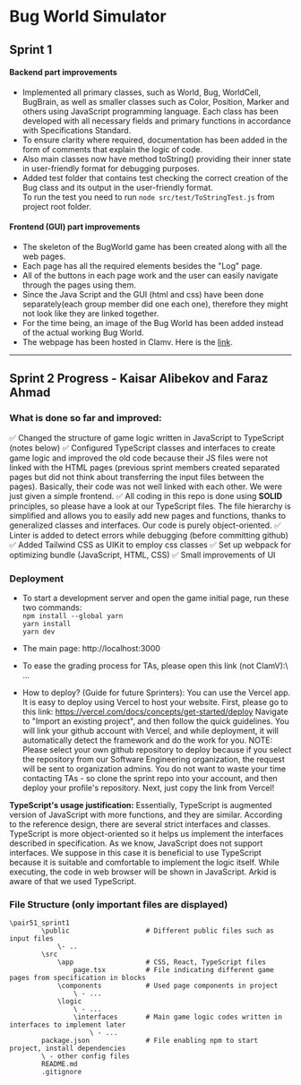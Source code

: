 # Bug World Simulator

## Sprint 1
#### Backend part improvements
- Implemented all primary classes, such as World, Bug, WorldCell, BugBrain, as well as smaller classes such as Color, Position, Marker and others using JavaScript programming language. Each class has been developed with all necessary fields and primary functions in accordance with Specifications Standard.
- To ensure clarity where required, documentation has been added in the form of comments that explain the logic of code.
- Also main classes now have method toString() providing their inner state in user-friendly format for debugging purposes.
- Added test folder that contains test checking the correct creation of the Bug class and its output in the user-friendly format.\
To run the test you need to run ```node src/test/ToStringTest.js``` from project root folder.
#### Frontend (GUI) part improvements
- The skeleton of the BugWorld game has been created along with all the web pages.
- Each page has all the required elements besides the "Log" page.
- All of the buttons in each page work and the user can easily navigate through the pages using them.
- Since the Java Script and the GUI (html and css) have been done separately(each group member did one each one), therefore they might not look like they are linked together.
- For the time being, an image of the Bug World has been added instead of the actual working Bug World.
- The webpage has been hosted in Clamv. Here is the [link](http://clabsql.clamv.jacobs-university.de/~bishrestha/).

---

## Sprint 2 Progress - Kaisar Alibekov and Faraz Ahmad

### What is done so far and improved:

✅ Changed the structure of game logic written in JavaScript to TypeScript (notes below)
✅ Configured TypeScript classes and interfaces to create game logic and improved the old code because their JS files were not linked with the HTML pages (previous sprint members created separated pages but did not think about transferring the input files between the pages). Basically, their code was not well linked with each other. We were just given a simple frontend.
✅ All coding in this repo is done using **SOLID** principles, so please have a look at our TypeScript
files. The file hierarchy is simplified and allows you to easily add new pages and functions, thanks to generalized
classes and interfaces. Our code is purely object-oriented.
✅ Linter is added to detect errors while debugging (before committing github)
✅ Added Tailwind CSS as UIKit to employ css classes
✅ Set up webpack for optimizing bundle (JavaScript, HTML, CSS)
✅ Small improvements of UI

### Deployment

- To start a development server and open the game initial page, run these two commands:\
   ```npm install --global yarn```\
   ```yarn install ```\
   ```yarn dev```

- The main page: http://localhost:3000

- To ease the grading process for TAs, please open this link (not ClamV):\ ...
   
- How to deploy? (Guide for future Sprinters): You can use the Vercel app. It is  easy to deploy using Vercel to host your website. First, please go to this link: https://vercel.com/docs/concepts/get-started/deploy
Navigate to "Import an existing project", and then follow the quick guidelines. You will link your github account with Vercel, and while deployment, it will automatically detect the framework and do the work for you. NOTE: Please select your own github repository to deploy because if you select the repository from our Software Engineering organization, the request will be sent to organization admins. You do not want to waste your time contacting TAs - so clone the sprint repo into your account, and then deploy your profile's repository. Next, just copy the link from Vercel!

**TypeScript's usage justification:** Essentially, TypeScript is augmented version of JavaScript with more functions,
and they are similar. According to the reference design, there are several strict interfaces and classes. TypeScript is more object-oriented so it helps us implement the interfaces described in specification. As we know, JavaScript does not support interfaces. We suppose in this case it is beneficial to use TypeScript because it is suitable and comfortable to implement the logic itself. While executing, the code in web browser will be shown in JavaScript. Arkid is aware of that we used TypeScript.

### File Structure (only important files are displayed)

```
\pair51_sprint1
        \public                   # Different public files such as input files
            \- ..
        \src
            \app                  # CSS, React, TypeScript files
                page.tsx          # File indicating different game pages from specification in blocks
            \components           # Used page components in project
                \ - ...
            \logic
                \ - ...
                \interfaces       # Main game logic codes written in interfaces to implement later
                    \ - ...    
        package.json              # File enabling npm to start project, install dependencies
        \ - other config files
        README.md
        .gitignore  
```
